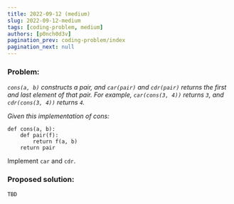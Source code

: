 ```yaml
---
title: 2022-09-12 (medium)
slug: 2022-09-12-medium
tags: [coding-problem, medium]
authors: [p0nch0d3v]
pagination_prev: coding-problem/index
pagination_next: null
---
```

### Problem:
*`cons(a, b)` constructs a pair, and `car(pair)` and `cdr(pair)` returns the first and last element of that pair. For example, `car(cons(3, 4))` returns `3`, and `cdr(cons(3, 4))` returns `4`.*

*Given this implementation of cons:*

```
def cons(a, b):
    def pair(f):
        return f(a, b)
    return pair
```
Implement `car` and `cdr`.

### Proposed solution:
```TBD```
